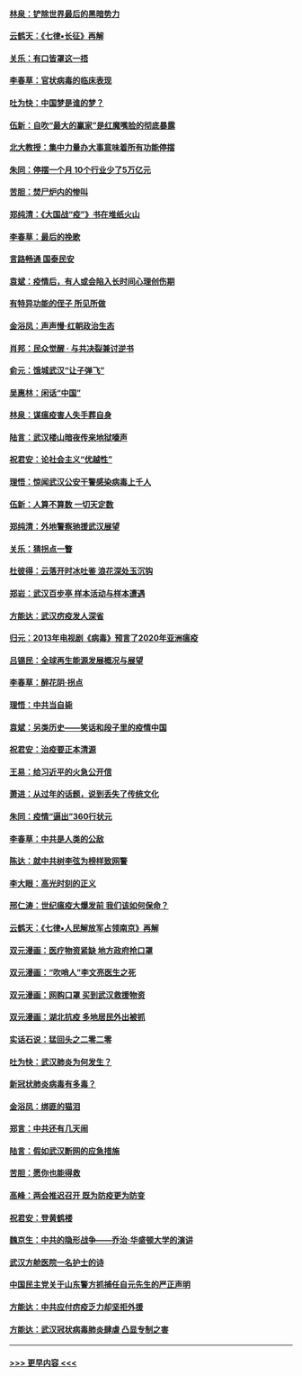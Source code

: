 #### [林泉：铲除世界最后的黑暗势力](../pages/nsc993/n11909320.md?t=03022231) 
#### [云鹤天：《七律▪长征》再解](../pages/nsc993/n11909327.md?t=03022231) 
#### [关乐：有口皆罩这一捂](../pages/nsc993/n11908393.md?t=03022231) 
#### [李春草：官状病毒的临床表现](../pages/nsc993/n11908339.md?t=03022231) 
#### [吐为快：中国梦是谁的梦？](../pages/nsc993/n11906564.md?t=03022231) 
#### [伍新：自吹“最大的赢家”是红魔嘴脸的彻底暴露](../pages/nsc993/n11906407.md?t=03022231) 
#### [北大教授：集中力量办大事意味着所有功能停摆](../pages/nsc993/n11904800.md?t=03022231) 
#### [朱同：停摆一个月 10个行业少了5万亿元](../pages/nsc993/n11904498.md?t=03022231) 
#### [苦胆：焚尸炉内的惨叫](../pages/nsc993/n11904479.md?t=03022231) 
#### [郑纯清：《大国战“疫”》书在堆纸火山](../pages/nsc993/n11904450.md?t=03022231) 
#### [李春草：最后的挽歌](../pages/nsc993/n11904441.md?t=03022231) 
#### [言路畅通 国泰民安](../pages/nsc993/n11904222.md?t=03022231) 
#### [袁斌：疫情后，有人或会陷入长时间心理创伤期](../pages/nsc993/n11901514.md?t=03022231) 
#### [有特异功能的侄子 所见所做](../pages/nsc993/n11901154.md?t=03022231) 
#### [金浴凤：声声慢‧红朝政治生态](../pages/nsc993/n11899553.md?t=03022231) 
#### [肖邦：民众觉醒 · 与共决裂兼讨逆书](../pages/nsc993/n11898435.md?t=03022231) 
#### [俞元：饿城武汉“让子弹飞”](../pages/nsc993/n11898344.md?t=03022231) 
#### [吴惠林：闲话“中国”](../pages/nsc993/n11898182.md?t=03022231) 
#### [林泉：谋瘟疫害人失手葬自身](../pages/nsc993/n11897892.md?t=03022231) 
#### [陆言：武汉楼山暗夜传来地狱嚎声](../pages/nsc993/n11897033.md?t=03022231) 
#### [祝君安：论社会主义“优越性”](../pages/nsc993/n11897005.md?t=03022231) 
#### [理悟：惊闻武汉公安干警感染病毒上千人](../pages/nsc993/n11896947.md?t=03022231) 
#### [伍新：人算不算数 一切天定数](../pages/nsc993/n11893372.md?t=03022231) 
#### [郑纯清：外地警察驰援武汉展望](../pages/nsc993/n11893115.md?t=03022231) 
#### [关乐：猜拐点一瞥](../pages/nsc993/n11893020.md?t=03022231) 
#### [杜彼得：云落开时冰吐鉴 浪花深处玉沉钩](../pages/nsc993/n11892107.md?t=03022231) 
#### [郑岩：武汉百步亭 样本活动与样本遭遇](../pages/nsc993/n11892310.md?t=03022231) 
#### [方能达：武汉疠疫发人深省](../pages/nsc993/n11891376.md?t=03022231) 
#### [归元：2013年电视剧《病毒》预言了2020年亚洲瘟疫](../pages/nsc993/n11891126.md?t=03022231) 
#### [吕锡民：全球再生能源发展概况与展望](../pages/nsc993/n11890613.md?t=03022231) 
#### [李春草：醉花阴·拐点](../pages/nsc993/n11890567.md?t=03022231) 
#### [理悟：中共当自毙](../pages/nsc993/n11890559.md?t=03022231) 
#### [袁斌：另类历史——笑话和段子里的疫情中国](../pages/nsc993/n11889243.md?t=03022231) 
#### [祝君安：治疫要正本清源](../pages/nsc993/n11889085.md?t=03022231) 
#### [王易：给习近平的火急公开信](../pages/nsc993/n11888225.md?t=03022231) 
#### [萧进：从过年的话题，说到丢失了传统文化](../pages/nsc993/n11887732.md?t=03022231) 
#### [朱同：疫情“逼出”360行状元](../pages/nsc993/n11887678.md?t=03022231) 
#### [李春草：中共是人类的公敌](../pages/nsc993/n11887656.md?t=03022231) 
#### [陈达：就中共树李弦为榜样致网警](../pages/nsc993/n11887625.md?t=03022231) 
#### [李大眼：高光时刻的正义](../pages/nsc993/n11887585.md?t=03022231) 
#### [邢仁涛：世纪瘟疫大爆发前 我们该如何保命？](../pages/nsc993/n11887535.md?t=03022231) 
#### [云鹤天：《七律▪人民解放军占领南京》再解](../pages/nsc993/n11887524.md?t=03022231) 
#### [双元漫画：医疗物资紧缺 地方政府抢口罩](../pages/nsc993/n11884744.md?t=03022231) 
#### [双元漫画：“吹哨人”李文亮医生之死](../pages/nsc993/n11884705.md?t=03022231) 
#### [双元漫画：网购口罩 买到武汉救援物资](../pages/nsc993/n11884670.md?t=03022231) 
#### [双元漫画：湖北抗疫 多地居民外出被抓](../pages/nsc993/n11884643.md?t=03022231) 
#### [实话石说：猛回头之二零二零](../pages/nsc993/n11883968.md?t=03022231) 
#### [吐为快：武汉肺炎为何发生？](../pages/nsc993/n11882180.md?t=03022231) 
#### [新冠状肺炎病毒有多毒？](../pages/nsc993/n11881790.md?t=03022231) 
#### [金浴凤：绑匪的猫泪](../pages/nsc993/n11880664.md?t=03022231) 
#### [郑言：中共还有几天闹](../pages/nsc993/n11880645.md?t=03022231) 
#### [陆言：假如武汉断网的应急措施](../pages/nsc993/n11880619.md?t=03022231) 
#### [苦胆：愿你也能得救](../pages/nsc993/n11880601.md?t=03022231) 
#### [高峰：两会推迟召开  既为防疫更为防变](../pages/nsc993/n11879977.md?t=03022231) 
#### [祝君安：登黄鹤楼](../pages/nsc993/n11880583.md?t=03022231) 
#### [魏京生：中共的隐形战争——乔治‧华盛顿大学的演讲](../pages/nsc993/n11879765.md?t=03022231) 
#### [武汉方舱医院一名护士的诗](../pages/nsc993/n11878480.md?t=03022231) 
#### [中国民主党关于山东警方抓捕任自元先生的严正声明](../pages/nsc993/n11877506.md?t=03022231) 
#### [方能达：中共应付疠疫乏力却坚拒外援](../pages/nsc993/n11877497.md?t=03022231) 
#### [方能达：武汉冠状病毒肺炎肆虐 凸显专制之害](../pages/nsc993/n11877475.md?t=03022231) 

----
#### [ >>> 更早内容 <<< ](../indexes/nsc993-earlier.md)
